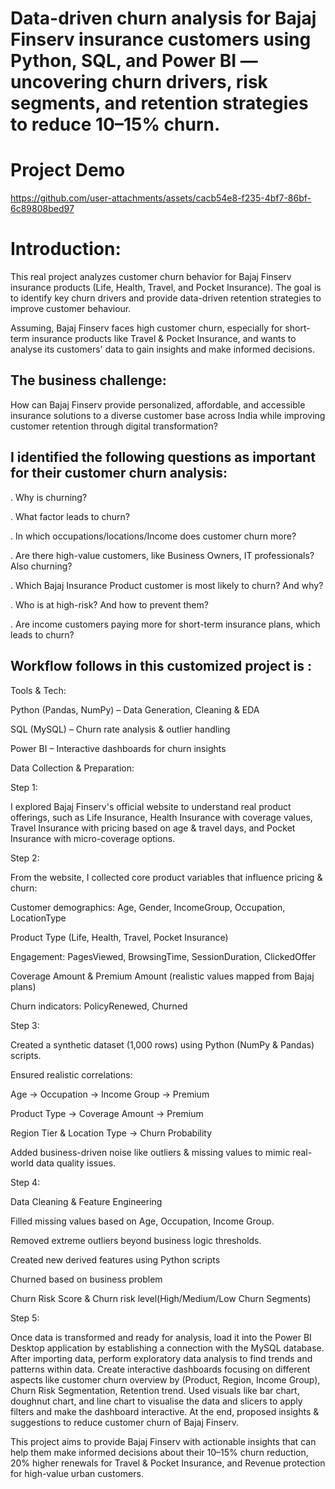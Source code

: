 # Data-driven churn analysis for Bajaj Finserv insurance customers using Python, SQL, and Power BI — uncovering churn drivers, risk segments, and retention strategies to reduce 10–15% churn.

# Project Demo

https://github.com/user-attachments/assets/cacb54e8-f235-4bf7-86bf-6c89808bed97

# Introduction:

This real project analyzes customer churn behavior for Bajaj Finserv insurance products (Life, Health, Travel, and Pocket Insurance).
The goal is to identify key churn drivers and provide data-driven retention strategies to improve customer behaviour.

Assuming, Bajaj Finserv faces high customer churn, especially for short-term insurance products like Travel & Pocket Insurance, and wants to analyse its customers' data to gain insights and make informed decisions. 

## The business challenge:
How can Bajaj Finserv provide personalized, affordable, and accessible insurance solutions to a diverse customer base across India while improving customer retention through digital transformation?

##  I identified the following questions as important for their customer churn analysis:

. Why is churning?

. What factor leads to churn?

. In which occupations/locations/Income does customer churn more?

. Are there high-value customers, like Business Owners, IT professionals? Also churning?

. Which Bajaj Insurance Product customer is most likely to churn? And why?

. Who is at high-risk? And how to prevent them?

. Are income customers paying more for short-term insurance plans, which leads to churn?

## Workflow follows in this customized project is :

Tools & Tech: 

Python (Pandas, NumPy) – Data Generation, Cleaning & EDA

SQL (MySQL) – Churn rate analysis & outlier handling

Power BI – Interactive dashboards for churn insights

Data Collection & Preparation:

Step 1:

I explored Bajaj Finserv's official website to understand real product offerings, such as Life Insurance, Health Insurance with coverage values, Travel Insurance with pricing based on age & travel days, and Pocket Insurance with micro-coverage options.

Step 2:

From the website, I collected core product variables that influence pricing & churn:

Customer demographics: Age, Gender, IncomeGroup, Occupation, LocationType

Product Type (Life, Health, Travel, Pocket Insurance)

Engagement: PagesViewed, BrowsingTime, SessionDuration, ClickedOffer

Coverage Amount & Premium Amount (realistic values mapped from Bajaj plans)

Churn indicators: PolicyRenewed, Churned

Step 3:

Created a synthetic dataset (1,000 rows) using Python (NumPy & Pandas) scripts.

Ensured realistic correlations:

Age → Occupation → Income Group → Premium

Product Type → Coverage Amount → Premium

Region Tier & Location Type → Churn Probability

Added business-driven noise like outliers & missing values to mimic real-world data quality issues.

Step 4:

Data Cleaning & Feature Engineering

Filled missing values based on Age, Occupation, Income Group.

Removed extreme outliers beyond business logic thresholds.

Created new derived features using Python scripts

Churned based on business problem

Churn Risk Score & Churn risk level(High/Medium/Low Churn Segments)

Step 5:

Once data is transformed and ready for analysis, load it into the Power BI Desktop application by establishing a connection with the MySQL database. After importing data, perform exploratory data analysis to find trends and patterns within data. 
Create interactive dashboards focusing on different aspects like customer churn overview by (Product, Region, Income Group), Churn Risk Segmentation, Retention trend. Used visuals like bar chart, doughnut chart, and line chart to visualise the data and slicers to apply filters and make the dashboard interactive. At the end, proposed insights & suggestions to reduce customer churn of Bajaj Finserv.


This project aims to provide Bajaj Finserv with actionable insights that can help them make informed decisions about their 10–15% churn reduction, 20% higher renewals for Travel & Pocket Insurance, and Revenue protection for high-value urban customers.



